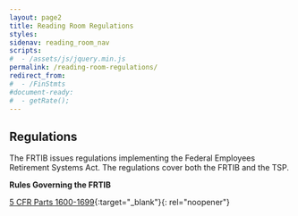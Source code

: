 ```yaml
---
layout: page2
title: Reading Room Regulations
styles:
sidenav: reading_room_nav
scripts:
#  - /assets/js/jquery.min.js
permalink: /reading-room-regulations/
redirect_from:
#  - /FinStmts
#document-ready:
#  - getRate();
---
```


## Regulations

The FRTIB issues regulations implementing the Federal Employees Retirement Systems Act.  The regulations cover both the FRTIB and the TSP.

**Rules Governing the FRTIB**

[5 CFR Parts 1600-1699](https://www.ecfr.gov/cgi-bin/text-idx?SID=9a98bd8e62418728f9c75e1aaa8ef849&mc=true&tpl=/ecfrbrowse/Title05/5chapterVI.tpl){:target="_blank"}{: rel="noopener"}

<!-- CONTENT END -->
